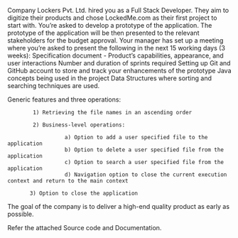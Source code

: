 Company Lockers Pvt. Ltd. hired you as a Full Stack Developer. They aim to digitize their products and chose LockedMe.com as their first project to start with. You’re asked to develop a prototype of the application. The prototype of the application will be then presented to the relevant stakeholders for the budget approval. Your manager has set up a meeting where you’re asked to present the following in the next 15 working days (3 weeks): 
                Specification document - Product’s capabilities, appearance, and user interactions
                Number and duration of sprints required 
                Setting up Git and GitHub account to store and track your enhancements of the prototype 
                Java concepts being used in the project 
                Data Structures where sorting and searching techniques are used. 
                
Generic features and three operations: 

            1) Retrieving the file names in an ascending order

            2) Business-level operations:
            
                      a) Option to add a user specified file to the application
                      b) Option to delete a user specified file from the application
                      c) Option to search a user specified file from the application
                      d) Navigation option to close the current execution context and return to the main context

           3) Option to close the application

The goal of the company is to deliver a high-end quality product as early as possible.

Refer the attached Source code and Documentation.
